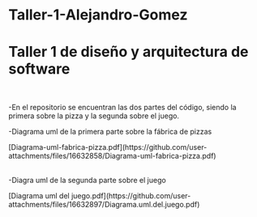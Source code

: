 # Taller-1-Alejandro-Gomez

<h1>Taller 1 de diseño y arquitectura de software</h1 >  <br>
<p>-En el repositorio se encuentran las dos partes del código, siendo la primera sobre la pizza y la segunda sobre el juego.</p> 
<p>-Diagrama uml de la primera parte sobre la fábrica de pizzas</p>
[Diagrama-uml-fabrica-pizza.pdf](https://github.com/user-attachments/files/16632858/Diagrama-uml-fabrica-pizza.pdf)
<br><br>
<p>-Diagra uml de la segunda parte sobre el juego</p>
[Diagrama uml del juego.pdf](https://github.com/user-attachments/files/16632897/Diagrama.uml.del.juego.pdf)
<br>
